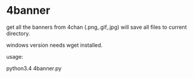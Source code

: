 4banner
=======

get all the banners from 4chan (.png,.gif,.jpg)
will save all files to current directory. 

windows version needs wget installed.

usage:

python3.4 4banner.py
